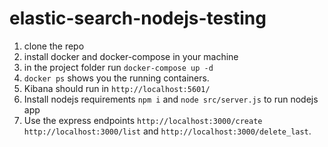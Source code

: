 # elastic-search-nodejs-testing
1. clone the repo
2. install docker and docker-compose in your machine
3. in the project folder run `docker-compose up -d`
4. `docker ps` shows you the running containers.
5. Kibana should run in `http://localhost:5601/`
6. Install nodejs requirements `npm i` and `node src/server.js` to run nodejs app
7. Use the express endpoints `http://localhost:3000/create` `http://localhost:3000/list` and `http://localhost:3000/delete_last`.